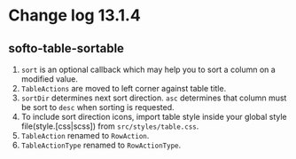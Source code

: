 # Change log 13.1.4

## softo-table-sortable

1. `sort` is an optional callback which may help you to sort a column on a modified value.
2. `TableActions` are moved to left corner against table title.
3. `sortDir` determines next sort direction. `asc` determines that column must be sort to `desc` when sorting is requested.
4. To include sort direction icons, import table style inside your global style file(style.[css|scss]) from `src/styles/table.css`.
5. `TableAction` renamed to `RowAction`.
6. `TableActionType` renamed to `RowActionType`.
